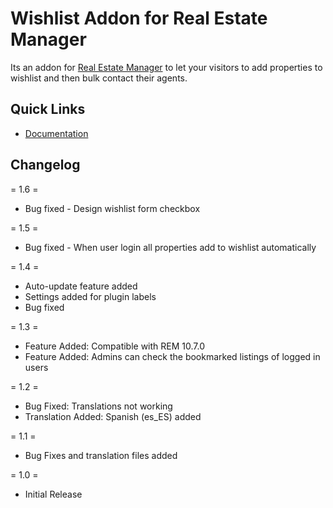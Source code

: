 # Wishlist Addon for Real Estate Manager
<p>Its an addon for <a href="https://webcodingplace.com/real-estate-manager-wordpress-plugin/">Real Estate Manager</a> to let your visitors to add properties to wishlist and then bulk contact their agents.</p>

<h2 id="item-description__quick-links">Quick Links</h2>
<ul>
	<li><a href="https://kb.webcodingplace.com/real-estate-manager/wish-list-addon/">Documentation</a></li>
</ul>
<h2 id="item-description__changelog">Changelog</h2>

= 1.6 =

* Bug fixed - Design wishlist form checkbox

= 1.5 =

* Bug fixed - When user login all properties add to wishlist automatically

= 1.4 =

* Auto-update feature added
* Settings added for plugin labels
* Bug fixed

= 1.3 =

* Feature Added: Compatible with REM 10.7.0
* Feature Added: Admins can check the bookmarked listings of logged in users

= 1.2 =

* Bug Fixed: Translations not working
* Translation Added: Spanish (es_ES) added

= 1.1 =

* Bug Fixes and translation files added

= 1.0 =

* Initial Release